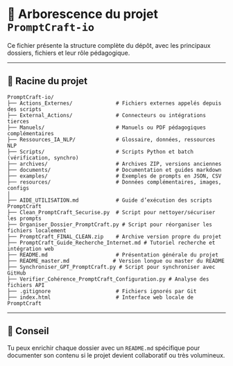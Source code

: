
# 🌳 Arborescence du projet `PromptCraft-io`

Ce fichier présente la structure complète du dépôt, avec les principaux dossiers, fichiers et leur rôle pédagogique.

---

## 📁 Racine du projet

```
PromptCraft-io/
├── Actions_Externes/              # Fichiers externes appelés depuis des scripts
├── External_Actions/              # Connecteurs ou intégrations tierces
├── Manuels/                       # Manuels ou PDF pédagogiques complémentaires
├── Ressources_IA_NLP/             # Glossaire, données, ressources NLP
├── Scripts/                       # Scripts Python et batch (vérification, synchro)
├── archives/                      # Archives ZIP, versions anciennes
├── documents/                     # Documentation et guides markdown
├── examples/                      # Exemples de prompts en JSON, CSV
├── resources/                     # Données complémentaires, images, configs
│
├── AIDE_UTILISATION.md            # Guide d’exécution des scripts PromptCraft
├── Clean_PromptCraft_Securise.py  # Script pour nettoyer/sécuriser les prompts
├── Organiser_Dossier_PromptCraft.py # Script pour réorganiser les fichiers localement
├── PromptCraft_FINAL_CLEAN.zip    # Archive version propre du projet
├── PromptCraft_Guide_Recherche_Internet.md # Tutoriel recherche et intégration web
├── README.md                      # Présentation générale du projet
├── README_master.md              # Version longue ou master du README
├── Synchroniser_GPT_PromptCraft.py # Script pour synchroniser avec GitHub
├── Verifier_Cohérence_PromptCraft_Configuration.py # Analyse des fichiers API
├── .gitignore                     # Fichiers ignorés par Git
├── index.html                     # Interface web locale de PromptCraft
```

---

## 🧠 Conseil

Tu peux enrichir chaque dossier avec un `README.md` spécifique pour documenter son contenu si le projet devient collaboratif ou très volumineux.
